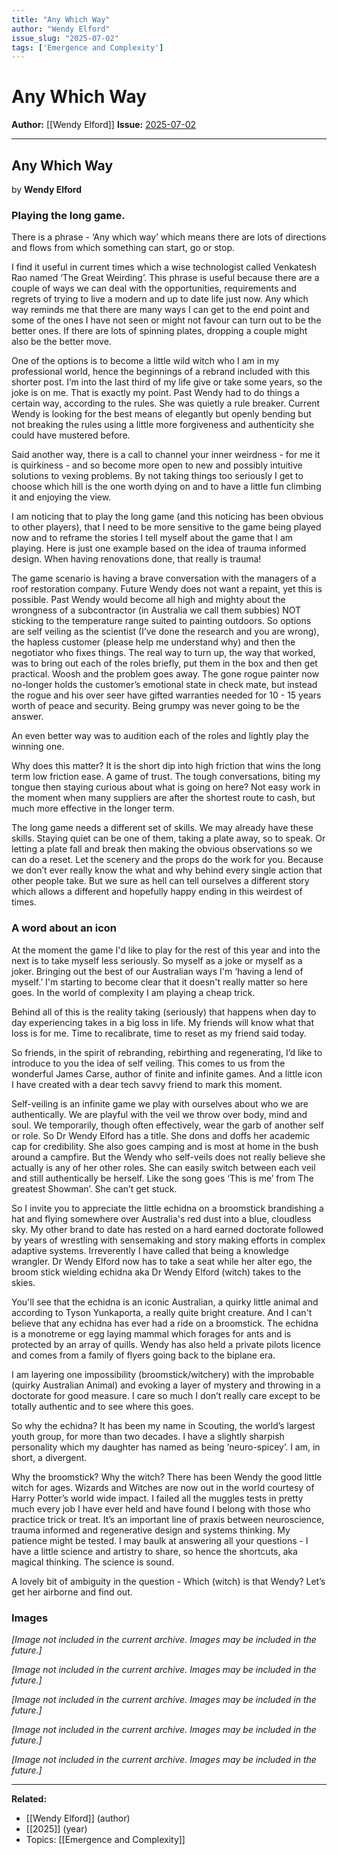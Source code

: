 ```yaml
---
title: "Any Which Way"
author: "Wendy Elford"
issue_slug: "2025-07-02"
tags: ['Emergence and Complexity']
---
```


# Any Which Way

**Author:** [[Wendy Elford]]
**Issue:** [2025-07-02](https://plex.collectivesensecommons.org/2025-07-02/)

---

## Any Which Way
by **Wendy Elford**

### Playing the long game.
There is a phrase - ‘Any which way’ which means there are lots of directions and flows from which something can start, go or stop.

I find it useful in current times which a wise technologist called Venkatesh Rao named ‘The Great Weirding’. This phrase is useful because there are a couple of ways we can deal with the opportunities, requirements and regrets of trying to live a modern and up to date life just now. Any which way reminds me that there are many ways I can get to the end point and some of the ones I have not seen or might not favour can turn out to be the better ones. If there are lots of spinning plates, dropping a couple might also be the better move.

One of the options is to become a little wild witch who I am in my professional world, hence the beginnings of a rebrand included with this shorter post. I’m into the last third of my life give or take some years, so the joke is on me. That is exactly my point. Past Wendy had to do things a certain way, according to the rules. She was quietly a rule breaker. Current Wendy is looking for the best means of elegantly but openly bending but not breaking the rules using a little more forgiveness and authenticity she could have mustered before. 

Said another way, there is a call to channel your inner weirdness - for me it is quirkiness - and so become more open to new and possibly intuitive solutions to vexing problems. By not taking things too seriously I get to choose which hill is the one worth dying on and to have a little fun climbing it and enjoying the view.

I am noticing that to play the long game (and this noticing has been obvious to other players), that I need to be more sensitive to the game being played now and to reframe the stories I tell myself about the game that I am playing. Here is just one example based on the idea of trauma informed design. When having renovations done, that really is trauma!

The game scenario is having a brave conversation with the managers of a roof restoration company. Future Wendy does not want a repaint, yet this is possible. Past Wendy would become all high and mighty about the wrongness of a subcontractor (in Australia we call them subbies) NOT sticking to the temperature range suited to painting outdoors. So options are self veiling as the scientist (I’ve done the research and you are wrong), the hapless customer (please help me understand why) and then the negotiator who fixes things. The real way to turn up, the way that worked, was to bring out each of the roles briefly, put them in the box and then get practical. Woosh and the problem goes away. The gone rogue painter now no-longer holds the customer’s emotional state in check mate, but instead the rogue and his over seer have gifted warranties needed for 10 - 15 years worth of peace and security. Being grumpy was never going to be the answer.

An even better way was to audition each of the roles and lightly play the winning one.

Why does this matter? It is the short dip into high friction that wins the long term low friction ease. A game of trust. The tough conversations, biting my tongue then staying curious about what is going on here? Not easy work in the moment when many suppliers are after the shortest route to cash, but much more effective in the longer term.

The long game needs a different set of skills. We may already have these skills. Staying quiet can be one of them, taking a plate away, so to speak. Or letting a plate fall and break then making the obvious observations so we can do a reset. Let the scenery and the props do the work for you. Because we don’t ever really know the what and why behind every single action that other people take. But we sure as hell can tell ourselves a different story which allows a different and hopefully happy ending in this weirdest of times.

### A word about an icon
At the moment the game I'd like to play for the rest of this year and into the next is to take myself less seriously.  So myself as a joke or myself as a joker. Bringing out the best of our Australian ways I'm ‘having a lend of myself.’  I'm starting to become clear that it doesn't really matter so here goes. In the world of complexity I am playing a cheap trick.

Behind all of this is the reality taking (seriously) that happens when day to day experiencing takes in a big loss in life. My friends will know what that loss is for me. Time to recalibrate, time to reset as my friend said today.

So friends, in the spirit of rebranding, rebirthing and regenerating, I’d like to introduce to you the idea of self veiling. This comes to us from the wonderful James Carse, author of finite and infinite games. And a little icon I have created with a dear tech savvy friend to mark this moment.

Self-veiling is an infinite game we play with ourselves about who we are authentically. We are playful with the veil we throw over body, mind and soul. We temporarily, though often effectively, wear the garb of another self or role. So Dr Wendy Elford has a title. She dons and doffs her academic cap for credibility. She also goes camping and is most at home in the bush around a campfire. But the Wendy who self-veils does not really believe she actually is any of her other roles. She can easily switch between each veil and still authentically be herself. Like the song goes ‘This is me’ from The greatest Showman’. She can’t get stuck.

So I invite you to appreciate the little echidna on a broomstick brandishing a hat and flying somewhere over Australia's red dust into a blue, cloudless sky. My other brand to date has rested on a hard earned doctorate followed by years of wrestling with sensemaking and story making efforts in complex adaptive systems. Irreverently I have called that being a knowledge wrangler. Dr Wendy Elford now has to take a seat while her alter ego, the broom stick wielding echidna aka Dr Wendy Elford (witch) takes to the skies.

You'll see that the echidna is an iconic Australian, a quirky little animal and according to Tyson Yunkaporta, a really quite bright creature. And I can't believe that any echidna has ever had a ride on a broomstick. The echidna is a monotreme or egg laying mammal which forages for ants and is protected by an array of quills. Wendy has also held a private pilots licence and comes from a family of flyers going back to the biplane era.

I am layering one impossibility (broomstick/witchery) with the improbable (quirky Australian Animal) and evoking a layer of mystery and throwing in a doctorate for good measure. I care so much I don’t really care except to be totally authentic and to see where this goes.

So why the echidna? It has been my name in Scouting, the world’s largest youth group, for more than two decades. I have a slightly sharpish personality which my daughter has named as being ‘neuro-spicey’. I am, in short, a divergent.

Why the broomstick? Why the witch? There has been Wendy the good little witch for ages. Wizards and Witches are now out in the world courtesy of Harry Potter’s world wide impact. I failed all the muggles tests in pretty much every job I have ever held and have found I belong with those who practice trick or treat. It’s an important line of praxis between neuroscience, trauma informed and regenerative design and systems thinking. My patience might be tested. I may baulk at answering all your questions - I have a little science and artistry to share, so hence the shortcuts, aka magical thinking. The science is sound.

A lovely bit of ambiguity in the question - Which (witch) is that Wendy? Let’s get her airborne and find out.

### Images

*[Image not included in the current archive. Images may be included in the future.]*

*[Image not included in the current archive. Images may be included in the future.]*

*[Image not included in the current archive. Images may be included in the future.]*

*[Image not included in the current archive. Images may be included in the future.]*

*[Image not included in the current archive. Images may be included in the future.]*

---

**Related:**
- [[Wendy Elford]] (author)
- [[2025]] (year)
- Topics: [[Emergence and Complexity]]

